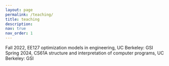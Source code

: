 ```yaml
---
layout: page
permalink: /teaching/
title: teaching
description:
nav: true
nav_order: 1
---
```


Fall 2022, EE127 optimization models in engineering, UC Berkeley: GSI
Spring 2024, CS61A structure and interpretation of computer programs, UC Berkeley: GSI